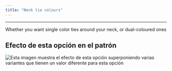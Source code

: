 ```yaml
---
title: "Neck tie colours"
---
```


***

Whether you want single color ties around your neck, or dual-coloured ones

## Efecto de esta opción en el patrón

![Esta imagen muestra el efecto de esta opción superponiendo varias variantes que tienen un valor diferente para esta opción](bee_necktiecolours_sample.svg "Efecto de esta opción en el patrón")
